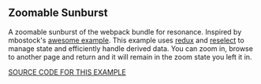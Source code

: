 ## Zoomable Sunburst

A zoomable sunburst of the webpack bundle for resonance.  Inspired by mbostock's [awesome example](https://bl.ocks.org/mbostock/4348373).
This example uses [redux](https://github.com/reactjs/redux) and [reselect](https://github.com/reactjs/reselect) to manage state and efficiently handle derived data.
You can zoom in, browse to another page and return and it will remain in the zoom state you left it in.

[SOURCE CODE FOR THIS EXAMPLE](https://github.com/sghall/resonance/tree/master/docs/src/routes/examples/webpackSunburst/components)
